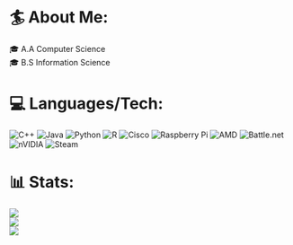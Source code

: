 # 🏄 About Me:
🎓 A.A Computer Science <br>🎓 B.S Information Science


# 💻 Languages/Tech:
![C++](https://img.shields.io/badge/c++-%2300599C.svg?style=flat&logo=c%2B%2B&logoColor=white) ![Java](https://img.shields.io/badge/java-%23ED8B00.svg?style=flat&logo=openjdk&logoColor=white) ![Python](https://img.shields.io/badge/python-3670A0?style=flat&logo=python&logoColor=ffdd54) ![R](https://img.shields.io/badge/r-%23276DC3.svg?style=flat&logo=r&logoColor=white) ![Cisco](https://img.shields.io/badge/cisco-%23049fd9.svg?style=flat&logo=cisco&logoColor=black) ![Raspberry Pi](https://img.shields.io/badge/-Raspberry_Pi-C51A4A?style=flat&logo=Raspberry-Pi) ![AMD](https://img.shields.io/badge/AMD-%23000000.svg?style=flat&logo=amd&logoColor=white) ![Battle.net](https://img.shields.io/badge/battle.net-%2300AEFF.svg?style=flat&logo=battle.net&logoColor=white) ![nVIDIA](https://img.shields.io/badge/nVIDIA-%2376B900.svg?style=flat&logo=nVIDIA&logoColor=white) ![Steam](https://img.shields.io/badge/steam-%23000000.svg?style=flat&logo=steam&logoColor=white)
# 📊 Stats:
![](https://github-readme-stats.vercel.app/api?username=GYAKUN&theme=apprentice&hide_border=false&include_all_commits=true&count_private=true)<br/>
![](https://nirzak-streak-stats.vercel.app/?user=GYAKUN&theme=apprentice&hide_border=false)<br/>
![](https://github-readme-stats.vercel.app/api/top-langs/?username=GYAKUN&theme=apprentice&hide_border=false&include_all_commits=true&count_private=true&layout=compact)
